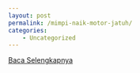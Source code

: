 ```yaml
---
layout: post
permalink: /mimpi-naik-motor-jatuh/
categories:
    - Uncategorized
---
```


[Baca Selengkapnya](/03)
